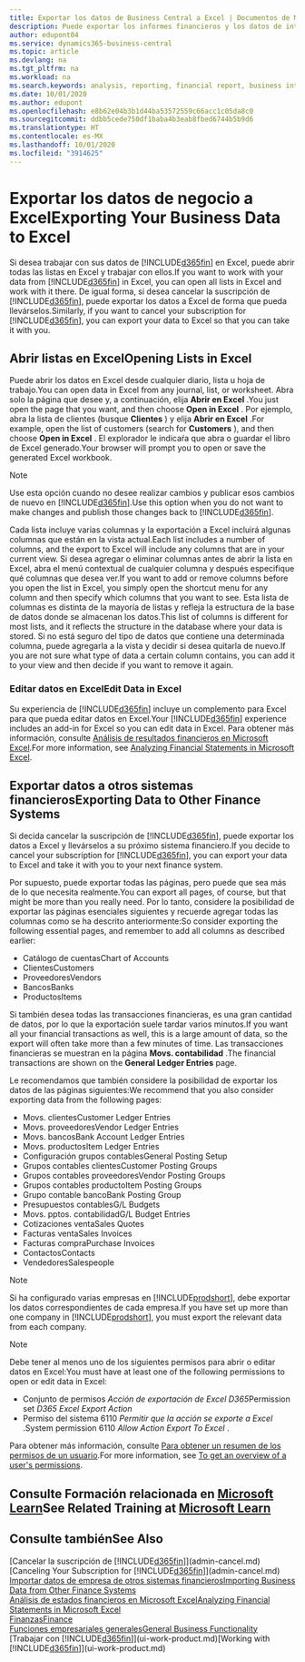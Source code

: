 ```yaml
---
title: Exportar los datos de Business Central a Excel | Documentos de Microsoft
description: Puede exportar los informes financieros y los datos de inteligencia empresarial desde Business Central a Excel, o abrir los datos en Excel.
author: edupont04
ms.service: dynamics365-business-central
ms.topic: article
ms.devlang: na
ms.tgt_pltfrm: na
ms.workload: na
ms.search.keywords: analysis, reporting, financial report, business intelligence, BI, Excel
ms.date: 10/01/2020
ms.author: edupont
ms.openlocfilehash: e8b62e04b3b1d44ba53572559c66acc1c05da8c0
ms.sourcegitcommit: ddbb5cede750df1baba4b3eab8fbed6744b5b9d6
ms.translationtype: HT
ms.contentlocale: es-MX
ms.lasthandoff: 10/01/2020
ms.locfileid: "3914625"
---
```

# <a name="exporting-your-business-data-to-excel"></a><span data-ttu-id="a3a8f-103">Exportar los datos de negocio a Excel</span><span class="sxs-lookup"><span data-stu-id="a3a8f-103">Exporting Your Business Data to Excel</span></span>
<span data-ttu-id="a3a8f-104">Si desea trabajar con sus datos de [!INCLUDE[d365fin](includes/d365fin_md.md)] en Excel, puede abrir todas las listas en Excel y trabajar con ellos.</span><span class="sxs-lookup"><span data-stu-id="a3a8f-104">If you want to work with your data from [!INCLUDE[d365fin](includes/d365fin_md.md)] in Excel, you can open all lists in Excel and work with it there.</span></span> <span data-ttu-id="a3a8f-105">De igual forma, si desea cancelar la suscripción de [!INCLUDE[d365fin](includes/d365fin_md.md)], puede exportar los datos a Excel de forma que pueda llevárselos.</span><span class="sxs-lookup"><span data-stu-id="a3a8f-105">Similarly, if you want to cancel your subscription for [!INCLUDE[d365fin](includes/d365fin_md.md)], you can export your data to Excel so that you can take it with you.</span></span>

## <a name="opening-lists-in-excel"></a><span data-ttu-id="a3a8f-106">Abrir listas en Excel</span><span class="sxs-lookup"><span data-stu-id="a3a8f-106">Opening Lists in Excel</span></span>
<span data-ttu-id="a3a8f-107">Puede abrir los datos en Excel desde cualquier diario, lista u hoja de trabajo.</span><span class="sxs-lookup"><span data-stu-id="a3a8f-107">You can open data in Excel from any journal, list, or worksheet.</span></span> <span data-ttu-id="a3a8f-108">Abra solo la página que desee y, a continuación, elija **Abrir en Excel** .</span><span class="sxs-lookup"><span data-stu-id="a3a8f-108">You just open the page that you want, and then choose **Open in Excel** .</span></span> <span data-ttu-id="a3a8f-109">Por ejemplo, abra la lista de clientes (busque **Clientes** ) y elija **Abrir en Excel** .</span><span class="sxs-lookup"><span data-stu-id="a3a8f-109">For example, open the list of customers (search for **Customers** ), and then choose **Open in Excel** .</span></span> <span data-ttu-id="a3a8f-110">El explorador le indicaŕa que abra o guardar el libro de Excel generado.</span><span class="sxs-lookup"><span data-stu-id="a3a8f-110">Your browser will prompt you to open or save the generated Excel workbook.</span></span>  

> [!NOTE]
> <span data-ttu-id="a3a8f-111">Use esta opción cuando no desee realizar cambios y publicar esos cambios de nuevo en [!INCLUDE[d365fin](includes/d365fin_md.md)].</span><span class="sxs-lookup"><span data-stu-id="a3a8f-111">Use this option when you do not want to make changes and publish those changes back to [!INCLUDE[d365fin](includes/d365fin_md.md)].</span></span>  

<span data-ttu-id="a3a8f-112">Cada lista incluye varias columnas y la exportación a Excel incluirá algunas columnas que están en la vista actual.</span><span class="sxs-lookup"><span data-stu-id="a3a8f-112">Each list includes a number of columns, and the export to Excel will include any columns that are in your current view.</span></span> <span data-ttu-id="a3a8f-113">Si desea agregar o eliminar columnas antes de abrir la lista en Excel, abra el menú contextual de cualquier columna y después especifique qué columnas que desea ver.</span><span class="sxs-lookup"><span data-stu-id="a3a8f-113">If you want to add or remove columns before you open the list in Excel, you simply open the shortcut menu for any column and then specify which columns that you want to see.</span></span> <span data-ttu-id="a3a8f-114">Esta lista de columnas es distinta de la mayoría de listas y refleja la estructura de la base de datos donde se almacenan los datos.</span><span class="sxs-lookup"><span data-stu-id="a3a8f-114">This list of columns is different for most lists, and it reflects the structure in the database where your data is stored.</span></span> <span data-ttu-id="a3a8f-115">Si no está seguro del tipo de datos que contiene una determinada columna, puede agregarla a la vista y decidir si desea quitarla de nuevo.</span><span class="sxs-lookup"><span data-stu-id="a3a8f-115">If you are not sure what type of data a certain column contains, you can add it to your view and then decide if you want to remove it again.</span></span>  

### <a name="edit-data-in-excel"></a><span data-ttu-id="a3a8f-116">Editar datos en Excel</span><span class="sxs-lookup"><span data-stu-id="a3a8f-116">Edit Data in Excel</span></span>
<span data-ttu-id="a3a8f-117">Su experiencia de [!INCLUDE[d365fin](includes/d365fin_md.md)] incluye un complemento para Excel para que pueda editar datos en Excel.</span><span class="sxs-lookup"><span data-stu-id="a3a8f-117">Your [!INCLUDE[d365fin](includes/d365fin_md.md)] experience includes an add-in for Excel so you can edit data in Excel.</span></span> <span data-ttu-id="a3a8f-118">Para obtener más información, consulte [Análisis de resultados financieros en Microsoft Excel](finance-analyze-excel.md).</span><span class="sxs-lookup"><span data-stu-id="a3a8f-118">For more information, see [Analyzing Financial Statements in Microsoft Excel](finance-analyze-excel.md).</span></span>  

## <a name="exporting-data-to-other-finance-systems"></a><span data-ttu-id="a3a8f-119">Exportar datos a otros sistemas financieros</span><span class="sxs-lookup"><span data-stu-id="a3a8f-119">Exporting Data to Other Finance Systems</span></span>
<span data-ttu-id="a3a8f-120">Si decida cancelar la suscripción de [!INCLUDE[d365fin](includes/d365fin_md.md)], puede exportar los datos a Excel y llevárselos a su próximo sistema financiero.</span><span class="sxs-lookup"><span data-stu-id="a3a8f-120">If you decide to cancel your subscription for [!INCLUDE[d365fin](includes/d365fin_md.md)], you can export your data to Excel and take it with you to your next finance system.</span></span>  

<span data-ttu-id="a3a8f-121">Por supuesto, puede exportar todas las páginas, pero puede que sea más de lo que necesita realmente.</span><span class="sxs-lookup"><span data-stu-id="a3a8f-121">You can export all pages, of course, but that might be more than you really need.</span></span> <span data-ttu-id="a3a8f-122">Por lo tanto, considere la posibilidad de exportar las páginas esenciales siguientes y recuerde agregar todas las columnas como se ha descrito anteriormente:</span><span class="sxs-lookup"><span data-stu-id="a3a8f-122">So consider exporting the following essential pages, and remember to add all columns as described earlier:</span></span>  

* <span data-ttu-id="a3a8f-123">Catálogo de cuentas</span><span class="sxs-lookup"><span data-stu-id="a3a8f-123">Chart of Accounts</span></span>  
* <span data-ttu-id="a3a8f-124">Clientes</span><span class="sxs-lookup"><span data-stu-id="a3a8f-124">Customers</span></span>  
* <span data-ttu-id="a3a8f-125">Proveedores</span><span class="sxs-lookup"><span data-stu-id="a3a8f-125">Vendors</span></span>  
* <span data-ttu-id="a3a8f-126">Bancos</span><span class="sxs-lookup"><span data-stu-id="a3a8f-126">Banks</span></span>  
* <span data-ttu-id="a3a8f-127">Productos</span><span class="sxs-lookup"><span data-stu-id="a3a8f-127">Items</span></span>  

<span data-ttu-id="a3a8f-128">Si también desea todas las transacciones financieras, es una gran cantidad de datos, por lo que la exportación suele tardar varios minutos.</span><span class="sxs-lookup"><span data-stu-id="a3a8f-128">If you want all your financial transactions as well, this is a large amount of data, so the export will often take more than a few minutes of time.</span></span> <span data-ttu-id="a3a8f-129">Las transacciones financieras se muestran en la página **Movs. contabilidad** .</span><span class="sxs-lookup"><span data-stu-id="a3a8f-129">The financial transactions are shown on the **General Ledger Entries** page.</span></span>  

<span data-ttu-id="a3a8f-130">Le recomendamos que también considere la posibilidad de exportar los datos de las páginas siguientes:</span><span class="sxs-lookup"><span data-stu-id="a3a8f-130">We recommend that you also consider exporting data from the following pages:</span></span>  

* <span data-ttu-id="a3a8f-131">Movs. clientes</span><span class="sxs-lookup"><span data-stu-id="a3a8f-131">Customer Ledger Entries</span></span>  
* <span data-ttu-id="a3a8f-132">Movs. proveedores</span><span class="sxs-lookup"><span data-stu-id="a3a8f-132">Vendor Ledger Entries</span></span>  
* <span data-ttu-id="a3a8f-133">Movs. bancos</span><span class="sxs-lookup"><span data-stu-id="a3a8f-133">Bank Account Ledger Entries</span></span>  
* <span data-ttu-id="a3a8f-134">Movs. productos</span><span class="sxs-lookup"><span data-stu-id="a3a8f-134">Item Ledger Entries</span></span>  
* <span data-ttu-id="a3a8f-135">Configuración grupos contables</span><span class="sxs-lookup"><span data-stu-id="a3a8f-135">General Posting Setup</span></span>  
* <span data-ttu-id="a3a8f-136">Grupos contables clientes</span><span class="sxs-lookup"><span data-stu-id="a3a8f-136">Customer Posting Groups</span></span>  
* <span data-ttu-id="a3a8f-137">Grupos contables proveedores</span><span class="sxs-lookup"><span data-stu-id="a3a8f-137">Vendor Posting Groups</span></span>  
* <span data-ttu-id="a3a8f-138">Grupos contables producto</span><span class="sxs-lookup"><span data-stu-id="a3a8f-138">Item Posting Groups</span></span>  
* <span data-ttu-id="a3a8f-139">Grupo contable banco</span><span class="sxs-lookup"><span data-stu-id="a3a8f-139">Bank Posting Group</span></span>  
* <span data-ttu-id="a3a8f-140">Presupuestos contables</span><span class="sxs-lookup"><span data-stu-id="a3a8f-140">G/L Budgets</span></span>  
* <span data-ttu-id="a3a8f-141">Movs. pptos. contabilidad</span><span class="sxs-lookup"><span data-stu-id="a3a8f-141">G/L Budget Entries</span></span>  
* <span data-ttu-id="a3a8f-142">Cotizaciones venta</span><span class="sxs-lookup"><span data-stu-id="a3a8f-142">Sales Quotes</span></span>  
* <span data-ttu-id="a3a8f-143">Facturas venta</span><span class="sxs-lookup"><span data-stu-id="a3a8f-143">Sales Invoices</span></span>  
* <span data-ttu-id="a3a8f-144">Facturas compra</span><span class="sxs-lookup"><span data-stu-id="a3a8f-144">Purchase Invoices</span></span>  
* <span data-ttu-id="a3a8f-145">Contactos</span><span class="sxs-lookup"><span data-stu-id="a3a8f-145">Contacts</span></span>  
* <span data-ttu-id="a3a8f-146">Vendedores</span><span class="sxs-lookup"><span data-stu-id="a3a8f-146">Salespeople</span></span>  

> [!NOTE]  
> <span data-ttu-id="a3a8f-147">Si ha configurado varias empresas en [!INCLUDE[prodshort](includes/prodshort.md)], debe exportar los datos correspondientes de cada empresa.</span><span class="sxs-lookup"><span data-stu-id="a3a8f-147">If you have set up more than one company in [!INCLUDE[prodshort](includes/prodshort.md)], you must export the relevant data from each company.</span></span>

> [!NOTE]
> <span data-ttu-id="a3a8f-148">Debe tener al menos uno de los siguientes permisos para abrir o editar datos en Excel:</span><span class="sxs-lookup"><span data-stu-id="a3a8f-148">You must have at least one of the following permissions to open or edit data in Excel:</span></span>
>    - <span data-ttu-id="a3a8f-149">Conjunto de permisos *Acción de exportación de Excel D365*</span><span class="sxs-lookup"><span data-stu-id="a3a8f-149">Permission set *D365 Excel Export Action*</span></span>  
>    - <span data-ttu-id="a3a8f-150">Permiso del sistema 6110 *Permitir que la acción se exporte a Excel* .</span><span class="sxs-lookup"><span data-stu-id="a3a8f-150">System permission 6110 *Allow Action Export To Excel* .</span></span>  

<span data-ttu-id="a3a8f-151">Para obtener más información, consulte [Para obtener un resumen de los permisos de un usuario](ui-define-granular-permissions.md#to-get-an-overview-of-a-users-permissions).</span><span class="sxs-lookup"><span data-stu-id="a3a8f-151">For more information, see [To get an overview of a user's permissions](ui-define-granular-permissions.md#to-get-an-overview-of-a-users-permissions).</span></span>

## <a name="see-related-training-at-microsoft-learn"></a><span data-ttu-id="a3a8f-152">Consulte Formación relacionada en [Microsoft Learn](/learn/modules/configure-powerbi-excel-dynamics-365-business-central/index)</span><span class="sxs-lookup"><span data-stu-id="a3a8f-152">See Related Training at [Microsoft Learn](/learn/modules/configure-powerbi-excel-dynamics-365-business-central/index)</span></span>

## <a name="see-also"></a><span data-ttu-id="a3a8f-153">Consulte también</span><span class="sxs-lookup"><span data-stu-id="a3a8f-153">See Also</span></span>
<span data-ttu-id="a3a8f-154">[Cancelar la suscripción de [!INCLUDE[d365fin](includes/d365fin_md.md)]](admin-cancel.md)</span><span class="sxs-lookup"><span data-stu-id="a3a8f-154">[Canceling Your Subscription for [!INCLUDE[d365fin](includes/d365fin_md.md)]](admin-cancel.md)</span></span>  
[<span data-ttu-id="a3a8f-155">Importar datos de empresa de otros sistemas financieros</span><span class="sxs-lookup"><span data-stu-id="a3a8f-155">Importing Business Data from Other Finance Systems</span></span>](across-import-data-configuration-packages.md)  
[<span data-ttu-id="a3a8f-156">Análisis de estados financieros en Microsoft Excel</span><span class="sxs-lookup"><span data-stu-id="a3a8f-156">Analyzing Financial Statements in Microsoft Excel</span></span>](finance-analyze-excel.md)  
[<span data-ttu-id="a3a8f-157">Finanzas</span><span class="sxs-lookup"><span data-stu-id="a3a8f-157">Finance</span></span>](finance.md)  
[<span data-ttu-id="a3a8f-158">Funciones empresariales generales</span><span class="sxs-lookup"><span data-stu-id="a3a8f-158">General Business Functionality</span></span>](ui-across-business-areas.md)  
<span data-ttu-id="a3a8f-159">[Trabajar con [!INCLUDE[d365fin](includes/d365fin_md.md)]](ui-work-product.md)</span><span class="sxs-lookup"><span data-stu-id="a3a8f-159">[Working with [!INCLUDE[d365fin](includes/d365fin_md.md)]](ui-work-product.md)</span></span>  
